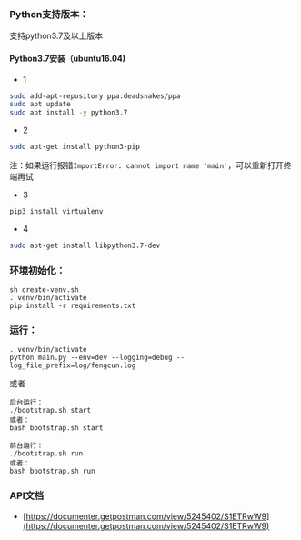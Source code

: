
### Python支持版本：
支持python3.7及以上版本

#### Python3.7安装（ubuntu16.04)
- 1
```bash
sudo add-apt-repository ppa:deadsnakes/ppa
sudo apt update
sudo apt install -y python3.7
```

- 2
```bash
sudo apt-get install python3-pip
```
注：如果运行报错`ImportError: cannot import name 'main'`，可以重新打开终端再试

- 3
```bash
pip3 install virtualenv
```

- 4
```bash
sudo apt-get install libpython3.7-dev
```

### 环境初始化：
```
sh create-venv.sh
. venv/bin/activate
pip install -r requirements.txt
```

### 运行：
```
. venv/bin/activate
python main.py --env=dev --logging=debug --log_file_prefix=log/fengcun.log
```
或者
```
后台运行：
./bootstrap.sh start
或者：
bash bootstrap.sh start

前台运行：
./bootstrap.sh run
或者：
bash bootstrap.sh run
```

### API文档
- [https://documenter.getpostman.com/view/5245402/S1ETRwW9](https://documenter.getpostman.com/view/5245402/S1ETRwW9)
